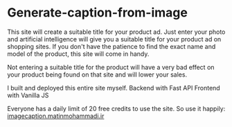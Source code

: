 # Generate-caption-from-image
This site will create a suitable title for your product ad.
Just enter your photo and artificial intelligence will give you a suitable title for your product ad on shopping sites.
If you don't have the patience to find the exact name and model of the product, this site will come in handy.

Not entering a suitable title for the product will have a very bad effect on your product being found on that site and will lower your sales.

I built and deployed this entire site myself.
Backend with Fast API
Frontend with Vanilla JS

Everyone has a daily limit of 20 free credits to use the site. So use it happily:
 [imagecaption.matinmohammadi.ir](https://imagecaption.matinmohammadi.ir)

